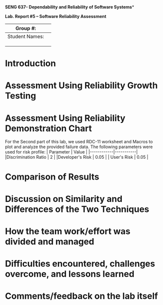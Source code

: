 **SENG 637- Dependability and Reliability of Software Systems***

**Lab. Report \#5 – Software Reliability Assessment**

| Group \#:       |   |
|-----------------|---|
| Student Names:  |   |
|                 |   |
|                 |   |
|                 |   |

# Introduction

# 

# Assessment Using Reliability Growth Testing 

# Assessment Using Reliability Demonstration Chart 
For the Second part of this lab, we used RDC-11 worksheet and Macros to plot and analyze the provided failure data. 
The following parameters were used for risk profile: 
| Parameter | Value |
|------------|-----------|
|Discrimination Ratio | 2 | 
|Developer's Risk | 0.05 | 
| User's Risk | 0.05 | 

# 

# Comparison of Results

# Discussion on Similarity and Differences of the Two Techniques

# How the team work/effort was divided and managed

# 

# Difficulties encountered, challenges overcome, and lessons learned

# Comments/feedback on the lab itself
